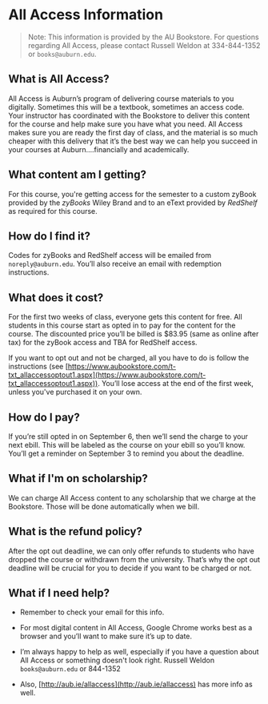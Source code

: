 # All Access Information

> Note: This information is provided by the AU Bookstore. For questions
> regarding All Access, please contact Russell Weldon at 334-844-1352 or
> `books@auburn.edu`.

## What is All Access?

All Access is Auburn’s program of delivering course materials to you digitally.
Sometimes this will be a textbook, sometimes an access code. Your instructor has
coordinated with the Bookstore to deliver this content for the course and help
make sure you have what you need. All Access makes sure you are ready the first
day of class, and the material is so much cheaper with this delivery that it’s
the best way we can help you succeed in your courses at Auburn….financially and
academically.

## What content am I getting?

For this course, you're getting access for the semester to a custom zyBook
provided by the *zyBooks* Wiley Brand and to an eText provided by *RedShelf* as
required for this course.

## How do I find it?

Codes for zyBooks and RedShelf access will be emailed from `noreply@auburn.edu`.
You’ll also receive an email with redemption instructions.

## What does it cost?

For the first two weeks of class, everyone gets this content for free.  All
students in this course start as opted in to pay for the content for the course.
The discounted price you’ll be billed is $83.95 (same as online after tax) for the zyBook
access and TBA for RedShelf access.

If you want to opt out and not be charged, all you have to do is follow the
instructions (see
[https://www.aubookstore.com/t-txt_allaccessoptout1.aspx](https://www.aubookstore.com/t-txt_allaccessoptout1.aspx)).
You’ll lose access at the end of the first week, unless you've purchased it on
your own.

## How do I pay?

If you’re still opted in on September 6, then we’ll send the charge to your next
ebill.  This will be labeled as the course on your ebill so you’ll know. You’ll
get a reminder on September 3 to remind you about the deadline.

## What if I'm on scholarship?

We can charge All Access content to any scholarship that we charge at the
Bookstore.  Those will be done automatically when we bill.

## What is the refund policy?

After the opt out deadline, we can only offer refunds to students who have
dropped the course or withdrawn from the university. That’s why the opt out
deadline will be crucial for you to decide if you want to be charged or not.

## What if I need help?

- Remember to check your email for this info.  

- For most digital content in All Access, Google Chrome works best as a browser
  and you’ll want to make sure it’s up to date.  

- I’m always happy to help as well, especially if you have a question about All
  Access or something doesn't look right.  Russell Weldon `books@auburn.edu` or
  844-1352

- Also, [http://aub.ie/allaccess](http://aub.ie/allaccess) has more info as
  well.

